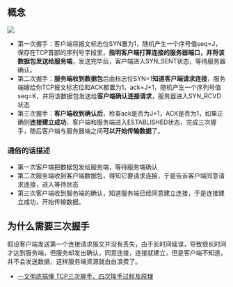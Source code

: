 ## 概念
![](https://p1-jj.byteimg.com/tos-cn-i-t2oaga2asx/gold-user-assets/2020/2/22/1706c89b92f7503f~tplv-t2oaga2asx-jj-mark:3024:0:0:0:q75.awebp)
- 第一次握手：客户端将报文标志位SYN置为1，随机产生一个序号值seq=J，保存在TCP首部的序列号字段里，**指明客户端打算连接的服务器端口，并将该数据包发送给服务端**，发送完毕后，客户端进入SYN_SENT状态，等待服务器确认。
- 第二次握手：**服务端收到数据包**后由标志位SYN=1**知道客户端请求连接**，服务端嫁给你TCP报文标志位和ACK都置为1，ack=J+1，随机产生一个序列号值seq=K，并将该数据包发送给**客户端确认连接请求**，服务器进入SYN_RCVD状态
- 第三次握手：**客户端收到确认后**，检查ack是否为J+1，ACK是否为1，如果正确则**连接建立成功**，客户端和服务端进入ESTABLISHED状态，完成三次握手，随后客户端与服务器端之间**可以开始传输数据**了。
### 通俗的话描述
- 第一次客户端把数据包发给服务端，等待服务端确认
- 第二次服务端收到客户端数据包，得知它要请求连接，于是告诉客户端同意请求连接，进入等待状态
- 第三次客户端收到服务端的确认，知道服务端已经同意建立连接，于是连接建立成功，开始传输数据。
## 为什么需要三次握手
假设客户端发送第一个连接请求报文并没有丢失，由于长时间延误，导致很长时间才达到服务端，但服务却发出确认，同意连接，连接就建立，但是客户端不知道，并不会发送数据，这样服务端资源就白白浪费了。
- [一文彻底搞懂 TCP三次握手、四次挥手过程及原理](https://juejin.cn/post/6844904070000410631?searchId=20230910134416E725E5216C31DD516CD4)